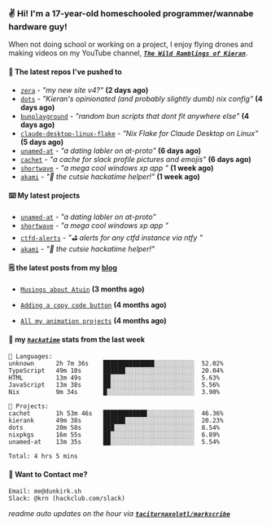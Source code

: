 ### ✌️ Hi! I'm a 17-year-old homeschooled programmer/wannabe hardware guy!

When not doing school or working on a project, I enjoy flying drones and making videos on my YouTube channel, [**_`The Wild Ramblings of Kieran`_**](https://youtube.com/@kieran.rambles).

#### 👷 The latest repos I've pushed to

- [`zera`](https://github.com/taciturnaxolotl/zera) - _"my new site v4?"_ **(2 days ago)**
- [`dots`](https://github.com/taciturnaxolotl/dots) - _"Kieran's opinionated (and probably slightly dumb) nix config"_ **(4 days ago)**
- [`bunplayground`](https://github.com/taciturnaxolotl/bunplayground) - _"random bun scripts that dont fit anywhere else"_ **(4 days ago)**
- [`claude-desktop-linux-flake`](https://github.com/k3d3/claude-desktop-linux-flake) - _"Nix Flake for Claude Desktop on Linux"_ **(5 days ago)**
- [`unamed-at`](https://github.com/taciturnaxolotl/unamed-at) - _"a dating labler on at-proto"_ **(6 days ago)**
- [`cachet`](https://github.com/taciturnaxolotl/cachet) - _"a cache for slack profile pictures and emojis"_ **(6 days ago)**
- [`shortwave`](https://github.com/taciturnaxolotl/shortwave) - _"a mega cool windows xp app "_ **(1 week ago)**
- [`akami`](https://github.com/taciturnaxolotl/akami) - _"🌷 the cutsie hackatime helper!"_ **(1 week ago)**

#### ⌨️ My latest projects

- [`unamed-at`](https://github.com/taciturnaxolotl/unamed-at) - _"a dating labler on at-proto"_
- [`shortwave`](https://github.com/taciturnaxolotl/shortwave) - _"a mega cool windows xp app "_
- [`ctfd-alerts`](https://github.com/taciturnaxolotl/ctfd-alerts) - _"⛳ alerts for any ctfd instance via ntfy "_
- [`akami`](https://github.com/taciturnaxolotl/akami) - _"🌷 the cutsie hackatime helper!"_

#### 🗒️ the latest posts from my [blog](https://dunkirk.sh)

- [`Musings about Atuin`](https://dunkirk.sh/blog/atuin/) **(3 months ago)**

- [`Adding a copy code button`](https://dunkirk.sh/blog/adding-a-copy-button/) **(4 months ago)**

- [`All my animation projects`](https://dunkirk.sh/blog/my-animations/) **(4 months ago)**



#### 📡 my [_`hackatime`_](https://waka.hackclub.com) stats from the last week

```text
💾 Languages:
unknown      2h 7m 36s    ██████████████░░░░░░░░░░░  52.02%
TypeScript   49m 10s      ██████░░░░░░░░░░░░░░░░░░░  20.04%
HTML         13m 49s      ██░░░░░░░░░░░░░░░░░░░░░░░  5.63%
JavaScript   13m 38s      ██░░░░░░░░░░░░░░░░░░░░░░░  5.56%
Nix          9m 34s       █░░░░░░░░░░░░░░░░░░░░░░░░  3.90%

💼 Projects:
cachet       1h 53m 46s   ████████████░░░░░░░░░░░░░  46.36%
kierank      49m 38s      ██████░░░░░░░░░░░░░░░░░░░  20.23%
dots         20m 58s      ███░░░░░░░░░░░░░░░░░░░░░░  8.54%
nixpkgs      16m 55s      ██░░░░░░░░░░░░░░░░░░░░░░░  6.89%
unamed-at    13m 35s      ██░░░░░░░░░░░░░░░░░░░░░░░  5.54%

Total: 4 hrs 5 mins
```

#### 📮 Want to Contact me?

```text
Email: me@dunkirk.sh
Slack: @krn (hackclub.com/slack)
```

_readme auto updates on the hour via [**`taciturnaxolotl/markscribe`**](https://github.com/taciturnaxolotl/markscribe)_
